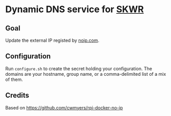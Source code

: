# Dynamic DNS service for [SKWR](https://github.com/Roming22/skwr)

## Goal

Update the external IP registed by [noip.com](https://noip-com).

## Configuration

Run `configure.sh` to create the secret holding your configuration.
The domains are your hostname, group name, or a comma-delimited list of a mix of them.

## Credits

Based on https://github.com/cwmyers/rpi-docker-no-ip
